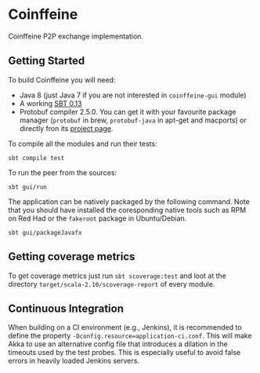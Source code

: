 Coinffeine
==========

Coinffeine P2P exchange implementation.


Getting Started
---------------

To build Coinffeine you will need:

 * Java 8 (just Java 7 if you are not interested in `coinffeine-gui` module)
 * A working [SBT 0.13](http://www.scala-sbt.org/download.html)
 * Protobuf compiler 2.5.0. You can get it with your favourite package manager
   (`protobuf` in brew, `protobuf-java` in apt-get and macports) or directly
   fron its [project page](https://code.google.com/p/protobuf/downloads/list).

To compile all the modules and run their tests:

    sbt compile test

To run the peer from the sources:

    sbt gui/run

The application can be natively packaged by the following command. Note that
you should have installed the coresponding native tools such as RPM on Red Had
or the `fakeroot` package in Ubuntu/Debian.

    sbt gui/packageJavafx


Getting coverage metrics
------------------------

To get coverage metrics just run `sbt scoverage:test` and loot at the
directory `target/scala-2.10/scoverage-report` of every module.


Continuous Integration
----------------------

When building on a CI environment (e.g., Jenkins), it is recommended to define the
property `-Dconfig.resource=application-ci.conf`. This will make Akka to use an
alternative config file that introduces a dilation in the timeouts used by the test probes.
This is especially useful to avoid false errors in heavily loaded Jenkins servers.

